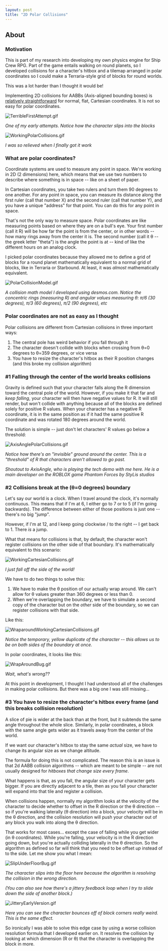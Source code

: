 ```yaml
---
layout: post
title: "2D Polar Collisions"
---
```


## About

### Motivation

This is part of my research into developing my own physics engine for Ship Crew RPG. Part of the game entails walking on round planets, so I developed collisions for a character's hitbox and a tilemap arranged in polar coordinates so I could make a Terraria-style grid of blocks for round worlds.

This was a lot harder than I thought it would be!

Implementing 2D collisions for AABBs (Axis-aligned bounding boxes) is [relatively straightforward](/_posts/2023-4-5-2d-cartesian-collisions.md) for normal, flat, Cartesian coordinates. It is not so easy for polar coordinates.

![TerribleFirstAttempt.gif](https://drive.google.com/uc?id=1sUD78eWco69OTDQBZRoEpW1dWRsQmodR&export=download)

*One of my early attempts. Notice how the character slips into the blocks*

![WorkingPolarCollisions.gif](https://drive.google.com/uc?id=1KWuQvXnlADQMzpY5N5jDh_wlZFwmY-el&export=download)

*I was so relieved when I finally got it work*

### What are polar coordinates?

Coordinate systems are used to measure any point in space. We're working in 2D (2 dimensions) here, which means that we use two numbers to describe where something is in space -- like on a sheet of paper.

In Cartesian coordinates, you take two rulers and turn them 90 degrees to one another. For any point in space, you can measure its distance along the first ruler (call that number X) and the second ruler (call that number Y), and you have a unique "address" for that point. You can do this for any point in space.

That's not the only way to measure space. Polar coordinates are like measuring points based on where they are on a bull's eye. Your first number (call it R) will be how far the point is from the center, or in other words -- how many rings away from the center it is. The second number (call it θ -- the greek letter "theta") is the angle the point is at -- kind of like the different hours on an analog clock.

I picked polar coordinates because they allowed me to define a grid of blocks for a round planet mathematically equivalent to a normal grid of blocks, like in Terraria or Starbound. At least, it was _almost_ mathematically equivalent.

![PolarCollisionModel.gif](https://drive.google.com/uc?id=14nUkaMlB6YajdDCiyf2_huzXNWcCLpsF&export=download)

*A collision math model I developed using desmos.com. Notice the concentric rings (measuring R) and angular values measuring θ: π/6 (30 degrees), π/3 (60 degrees), π/2 (90 degrees), etc*

### Polar coordinates are not as easy as I thought

Polar collisions are different from Cartesian collisions in three important ways:

1. The central pole has weird behavior if you fall through it
2. The character doesn't collide with blocks when crossing from θ=0 degrees to θ=359 degrees, or vice versa
3. You have to resize the character's hitbox as their R position changes (and this broke my collision algorithm)

### #1 Falling through the center of the world breaks collisions

Gravity is defined such that your character falls along the R dimension toward the central pole of the world. However, if you make it that far and _keep falling_, your character will then have negative values for R. It will still render, but won't collide with anything because all of the blocks are defined solely for positive R values. When your character has a negative R coordinate, it is in the same position as if it had the same positive R coordinate and was rotated 180 degrees around the world.

The solution is simple -- just don't let characters' R values go below a threshold:

![AxisAnglePolarCollisions.gif](https://drive.google.com/uc?id=1nsyAJwFqEZ1XmyjHEXwHEwvDvaJJ9BYu&export=download)

*Notice how there's an "invisible" ground around the center. This is a "threshold" of R that characters aren't allowed to go past.*

_Shoutout to AxisAngle, who is playing the tech demo with me here. He is a main developer on the ROBLOX game Phantom Forces by StyLis studios_


### #2 Collisions break at the (θ=0 degrees) boundary

Let's say our world is a clock. When I travel around the clock, it's normally continuous. This means that if I'm at 6, I either go to 7 or to 5 (if I'm going backwards). The difference between either of those positions is just one -- there's no big "jump". 

However, if I'm at 12, and I keep going clockwise / to the right -- I get back to 1. There *is* a jump.

What that means for collisions is that, by default, the character won't register collisions on the other side of that boundary. It's mathematically equivalent to this scenario:

![WorkingCartesianCollisions.gif](https://drive.google.com/uc?id=1pxuuY1LiAfSwT1eP385bTBM44pB0WkzU&export=download)

*I just fall off the side of the world!*

We have to do two things to solve this:

1. We have to make the θ position of our actually wrap around. We can't allow for θ values greater than 360 degrees or less than 0.
2. When we're overlapping the boundary, we have to simulate a second copy of the character but on the *other* side of the boundary, so we can register collisions with that side.

Like this:

![WraparoundWorkingCartesianCollisions.gif](https://drive.google.com/uc?id=1-HDtz1XowQcgN2_TEnba8T53CJjfcY2Y&export=download)

*Notice the temporary, yellow duplicate of the character -- this allows us to be on both sides of the boundary at once.*


In polar coordinates, it looks like this:

![WrapAroundBug.gif](https://drive.google.com/uc?id=1Nhx0Sn3dXE05FKalXEIMsXnbDExDUpkr&export=download)

*Wait, what's wrong??*


At this point in development, I thought I had understood all of the challenges in making polar collisions. But there was a big one I was still missing...

### #3 You have to resize the character's hitbox every frame (and this breaks collision resolution)

A slice of pie is wider at the back than at the front, but it subtends the same angle throughout the whole slice. Similarly, in polar coordinates, a block with the same angle gets wider as it travels away from the center of the world.

If we want our character's hitbox to stay the same *actual* size, we have to change its angular size as we change altitude. 

The formula for doing this is not complicated. The reason this is an issue is that 2d AABB collision algorithms -- which are meant to be simple -- are not usually designed for *hitboxes that change size every frame*.

What happens is that, as you fall, the angular size of your character gets bigger. If you are directly adjacent to a tile, then as you fall your character will expand into that tile and register a collision. 

When collisions happen, normally my algorithm looks at the velocity of the character to decide whether to offset in the R direction or the θ direction -- so if you're walking laterally (θ direction) into a block, your velocity will be in the θ direction, and the collision resolution will push your character out of any block you walk into along the θ direction. 

That works for most cases... except the case of falling while you get wider (in θ coordinates). While you're falling, your velocity is in the R direction going down, but you're actually colliding laterally in the θ direction. So the algorithm as defined so far will think that you need to be offset *up* instead of to the side. Let me show you what I mean:

![SlipUnderFloorBug.gif](https://drive.google.com/uc?id=1OoKR2kZMcRZmwd8hrxVFC-XjAjckooAx&export=download)

*The character slips into the floor here because the algorithm is resolving the collision in the wrong direction.*

*(You can also see how there's a jittery feedback loop when I try to slide down the side of another block.)*

![JitteryEarlyVersion.gif](https://drive.google.com/uc?id=15QITbX78CaTRHNuIdromab1VmVR29kV3&export=download)

*Here you can see the character bounces off of block corners really weird. This is the same effect.*


So ironically I was able to solve this edge case by using a worse collision resolution formula that I developed earlier on. It resolves the collision by looking at which dimension (R or θ) that the character is overlapping the block in more. 
